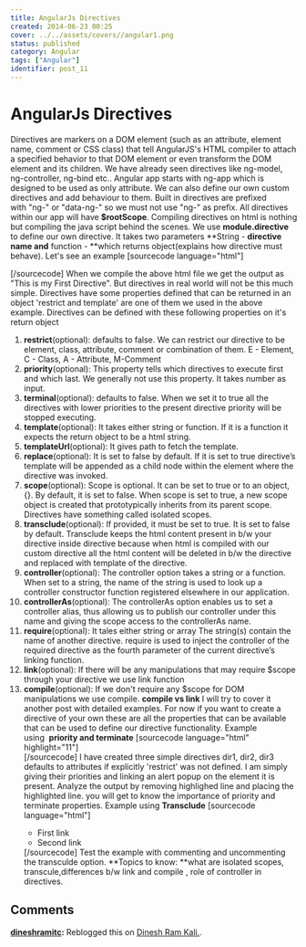 ```yaml
---
title: AngularJs Directives
created: 2014-06-23 00:25
cover: ../../assets/covers//angular1.png
status: published
category: Angular
tags: ["Angular"]
identifier: post_11
---
```

# AngularJs Directives

Directives are markers on a DOM element (such as an attribute, element name, comment or CSS class) that tell AngularJS's HTML compiler to attach a specified behavior to that DOM element or even transform the DOM element and its children. We have already seen directives like ng-model, ng-controller, ng-bind etc.. Angular app starts with ng-app which is designed to be used as only attribute. We can also define our own custom directives and add behaviour to them. Built in directives are prefixed with "ng-" or "data-ng-" so we must not use "ng-" as prefix. All directives within our app will have **$rootScope**. Compiling directives on html is nothing but compiling the java script behind the scenes. We use **module.directive** to define our own directive. It takes two parameters **String - **directive name and** function - **which returns object(explains how directive must behave). Let's see an example [sourcecode language="html"] <html> <head lang="en"> <meta charset="UTF-8"> <title></title> <script src="../05-Routing/lib/angular.js"></script> <script> myApp = angular.module("myApp",[]); myApp.directive("firstDir", function(){ return { restrict:'E', template:'<div>This is my First Directive</div>' } }); </script> </head> <body> <div ng-app="myApp"> <first-dir></first-dir> </div> </body> </html> [/sourcecode]  When we compile the above html file we get the output as "This is my First Directive". But directives in real world will not be this much simple. Directives have some properties defined that can be returned in an object 'restrict and template' are one of them we used in the above example. Directives can be defined with these following properties on it's return object 

  1. **restrict**(optional): defaults to false. We can restrict our directive to be element, class, attribute, comment or combination of them. E - Element, C - Class, A - Attribute, M-Comment
  2. **priority**(optional): This property tells which directives to execute first and which last. We generally not use this property. It takes number as input.
  3. **terminal**(optional): defaults to false. When we set it to true all the directives with lower priorities to the present directive priority will be stopped executing.
  4. **template**(optional): It takes either string or function. If it is a function it expects the return object to be a html string.
  5. **templateUrl**(optional): It gives path to fetch the template.
  6. **replace**(optional): It is set to false by default. If it is set to true directive’s template will be appended as a child node within the element where the directive was invoked.
  7. **scope**(optional): Scope is optional. It can be set to true or to an object, {}. By default, it is set to false. When scope is set to true, a new scope object is created that prototypically inherits from its parent scope. Directives have something called isolated scopes.
  8. **transclude**(optional): If provided, it must be set to true. It is set to false by default. Transclude keeps the html content present in b/w your directive inside directive because when html is compiled with our custom directive all the html content will be deleted in b/w the directive and replaced with template of the directive.
  9. **controller**(optional): The controller option takes a string or a function. When set to a string, the name of the string is used to look up a controller constructor function registered elsewhere in our application.
  10. **controllerAs**(optional): The controllerAs option enables us to set a controller alias, thus allowing us to publish our controller under this name and giving the scope access to the controllerAs name.
  11. **require**(optional): It tales either string or array The string(s) contain the name of another directive. require is used to inject the controller of the required directive as the fourth parameter of the current directive’s linking function.
  12. **link**(optional): If there will be any manipulations that may require $scope through your directive we use link function
  13. **compile**(optional): If we don't require any $scope for DOM manipulations we use compile.
**compile vs link** I will try to cover it another post with detailed examples. For now if you want to create a directive of your own these are all the properties that can be available that can be used to define our directive functionality. Example using  **priority and terminate** [sourcecode language="html" highlight="11"] <html> <head lang="en"> <meta charset="UTF-8"> <title></title> <script src="../05-Routing/lib/angular.js"></script> <script> var app = angular.module("app", []); app.directive("dir1", function(){ return { priority:79, terminal:true, link:function(scope, element, attrs){ element.bind(alert("ok1")); } } }); app.directive("dir2", function(){ return { priority:69, link:function(scope, element, attrs){ element.bind(alert("ok2")); } } }); app.directive("dir3", function(){ return { priority:89, link:function(scope, element, attrs){ element.bind(alert("ok3")); } } }); </script> </head> <body ng-app="app"> <div dir1 dir2 dir3></div> </body> </html> [/sourcecode] I have created three simple directives dir1, dir2, dir3 defaults to attributes if explicitly 'restrict' was not defined. I am simply giving their priorities and linking an alert popup on the element it is present. Analyze the output by removing highlighed line and placing the highlighted line. you will get to know the importance of priority and terminate properties. Example using **Transclude** [sourcecode language="html"] <html> <head lang="en"> <meta charset="UTF-8"> <title></title> <style rel="stylesheet" type="text/css"> .panel { background: #f2f2f2; border: solid 1px #e6e6e6; margin: 0 0 22px 0; padding: 20px } </style> <script src="../05-Routing/lib/angular.js"></script> <script> var app = angular.module("app", []); app.directive("myDirective",function(){ return{ transclude:true, scope:{ title:'@' }, template:'<div class="panel"><h2>{{title}}</h2> <div ng-transclude></div></div>' } }); </script> </head> <body ng-app="app"> <div my-directive title="Links"> <ul> <li>First link</li> <li>Second link</li> </ul> </div> </body> </html> [/sourcecode] Test the example with commenting and uncommenting the transculde option. **Topics to know: **what are isolated scopes, transcule,differences b/w link and compile , role of controller in directives.

## Comments

**[dineshramitc](#6 "2014-06-24 22:46:24"):** Reblogged this on [Dinesh Ram Kali.](http://dineshramitc.wordpress.com/2014/06/24/angularjs-directives/).

